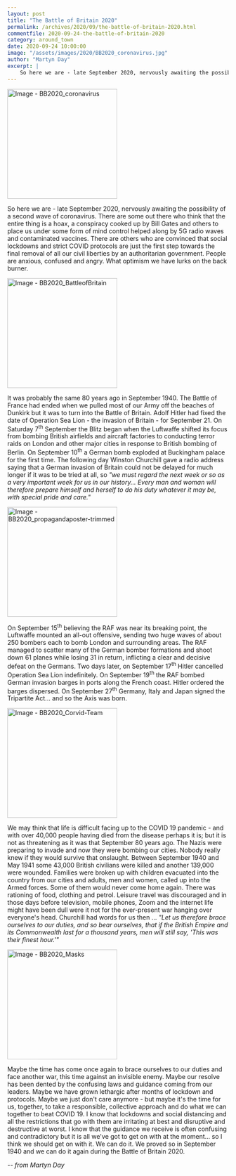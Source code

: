 ```yaml
---
layout: post
title: "The Battle of Britain 2020"
permalink: /archives/2020/09/the-battle-of-britain-2020.html
commentfile: 2020-09-24-the-battle-of-britain-2020
category: around_town
date: 2020-09-24 10:00:00
image: "/assets/images/2020/BB2020_coronavirus.jpg"
author: "Martyn Day"
excerpt: |
    So here we are - late September 2020, nervously awaiting the possibility of a second wave of coronavirus. There are some out there who think that the entire thing is a hoax, a conspiracy cooked up by Bill Gates and others to place us under some form of mind control helped along by 5G radio waves and contaminated vaccines. There are others who are convinced that social lockdowns and strict COVID protocols are just the first step towards the final removal of all our civil liberties by an authoritarian government. People are anxious, confused and angry. What optimism we have lurks on the back burner.
---
```

<a href="/assets/images/2020/BB2020_coronavirus.jpg" title="Click for a larger image"><img src="/assets/images/2020/BB2020_coronavirus-thumb.jpg" width="250" alt="Image - BB2020_coronavirus"  class="photo right"/></a>

So here we are - late September 2020, nervously awaiting the possibility of a second wave of coronavirus. There are some out there who think that the entire thing is a hoax, a conspiracy cooked up by Bill Gates and others to place us under some form of mind control helped along by 5G radio waves and contaminated vaccines. There are others who are convinced that social lockdowns and strict COVID protocols are just the first step towards the final removal of all our civil liberties by an authoritarian government. People are anxious, confused and angry. What optimism we have lurks on the back burner.

<a href="/assets/images/2020/BB2020_BattleofBritain.jpg" title="Click for a larger image"><img src="/assets/images/2020/BB2020_BattleofBritain-thumb.jpg" width="250" alt="Image - BB2020_BattleofBritain"  class="photo right"/></a>

It was probably the same 80 years ago in September 1940. The Battle of France had ended when we pulled most of our Army off the beaches of Dunkirk but it was to turn into the Battle of Britain. Adolf Hitler had fixed the date of Operation Sea Lion - the invasion of Britain - for September 21. On Saturday 7<sup>th</sup> September the Blitz began when the Luftwaffe shifted its focus from bombing British airfields and aircraft factories to conducting terror raids on London and other major cities in response to British bombing of Berlin. On September 10<sup>th</sup> a German bomb exploded at Buckingham palace for the first time. The following day Winston Churchill gave a radio address saying that a German invasion of Britain could not be delayed for much longer if it was to be tried at all, so <em>"we must regard the next week or so as a very important week for us in our history...  Every man and woman will therefore prepare himself and herself to do his duty whatever it may be, with special pride and care."</em>

<a href="/assets/images/2020/BB2020_propagandaposter-trimmed.jpg" title="Click for a larger image"><img src="/assets/images/2020/BB2020_propagandaposter-trimmed-thumb.jpg" width="250" alt="Image - BB2020_propagandaposter-trimmed"  class="photo right"/></a>

On September 15<sup>th</sup> believing the RAF was near its breaking point, the Luftwaffe mounted an all-out offensive, sending two huge waves of about 250 bombers each to bomb London and surrounding areas. The RAF managed to scatter many of the German bomber formations and shoot down 61 planes while losing 31 in return, inflicting a clear and decisive defeat on the Germans. Two days later, on September 17<sup>th</sup> Hitler cancelled Operation Sea Lion indefinitely. On September 19<sup>th</sup> the RAF bombed German invasion barges in ports along the French coast. Hitler ordered the barges dispersed. On September 27<sup>th</sup> Germany, Italy and Japan signed the Tripartite Act... and so the Axis was born.

<a href="/assets/images/2020/BB2020_Corvid-Team.jpg" title="Click for a larger image"><img src="/assets/images/2020/BB2020_Corvid-Team-thumb.jpg" width="250" alt="Image - BB2020_Corvid-Team"  class="photo right"/></a>


We may think that life is difficult facing up to the COVID 19 pandemic - and with over 40,000 people having died from the disease perhaps it is; but it is not as threatening as it was that September 80 years ago. The Nazis were preparing to invade and now they were bombing our cities. Nobody really knew if they would survive that onslaught. Between September 1940 and May 1941 some 43,000 British civilians were killed and another 139,000 were wounded. Families were broken up with children evacuated into the country from our cities and adults, men and women, called up into the Armed forces. Some of them would never come home again. There was rationing of food, clothing and petrol. Leisure travel was discouraged and in those days before television, mobile phones, Zoom and the internet life might have been dull were it not for the ever-present war hanging over everyone's head. Churchill had words for us then ... <em>"Let us therefore brace ourselves to our duties, and so bear ourselves, that if the British Empire and its Commonwealth last for a thousand years, men will still say, 'This was their finest hour.'"</em>

<a href="/assets/images/2020/BB2020_Masks.jpg" title="Click for a larger image"><img src="/assets/images/2020/BB2020_Masks-thumb.jpg" width="250" alt="Image - BB2020_Masks"  class="photo right"/></a>

Maybe the time has come once again to brace ourselves to our duties and face another war, this time against an invisible enemy. Maybe our resolve has been dented by the confusing laws and guidance coming from our leaders. Maybe we have grown lethargic after months of lockdown and protocols. Maybe we just don't care anymore - but maybe it's the time for us, together, to take a responsible, collective approach and do what we can together to beat COVID 19. I know that lockdowns and social distancing and all the restrictions that go with them are irritating at best and disruptive and destructive at worst. I know that the guidance we receive is often confusing and contradictory but it is all we've got to get on with at the moment... so I think we should get on with it. We can do it. We proved so in September 1940 and we can do it again during the Battle of Britain 2020.

<cite>-- from Martyn Day</cite>
